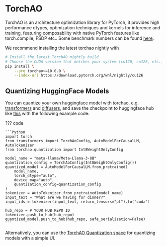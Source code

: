 # TorchAO

TorchAO is an architecture optimization library for PyTorch, it provides high performance dtypes, optimization techniques and kernels for inference and training, featuring composability with native PyTorch features like torch.compile, FSDP etc.. Some benchmark numbers can be found [here](https://github.com/pytorch/ao/tree/main/torchao/quantization#benchmarks).

We recommend installing the latest torchao nightly with

```bash
# Install the latest TorchAO nightly build
# Choose the CUDA version that matches your system (cu126, cu128, etc.)
pip install \
    --pre torchao>=10.0.0 \
    --index-url https://download.pytorch.org/whl/nightly/cu126
```

## Quantizing HuggingFace Models

You can quantize your own huggingface model with torchao, e.g. [transformers](https://huggingface.co/docs/transformers/main/en/quantization/torchao) and [diffusers](https://huggingface.co/docs/diffusers/en/quantization/torchao), and save the checkpoint to huggingface hub like [this](https://huggingface.co/jerryzh168/llama3-8b-int8wo) with the following example code:

??? code

    ```Python
    import torch
    from transformers import TorchAoConfig, AutoModelForCausalLM, AutoTokenizer
    from torchao.quantization import Int8WeightOnlyConfig

    model_name = "meta-llama/Meta-Llama-3-8B"
    quantization_config = TorchAoConfig(Int8WeightOnlyConfig())
    quantized_model = AutoModelForCausalLM.from_pretrained(
        model_name,
        torch_dtype="auto",
        device_map="auto",
        quantization_config=quantization_config
    )
    tokenizer = AutoTokenizer.from_pretrained(model_name)
    input_text = "What are we having for dinner?"
    input_ids = tokenizer(input_text, return_tensors="pt").to("cuda")

    hub_repo = # YOUR HUB REPO ID
    tokenizer.push_to_hub(hub_repo)
    quantized_model.push_to_hub(hub_repo, safe_serialization=False)
    ```

Alternatively, you can use the [TorchAO Quantization space](https://huggingface.co/spaces/medmekk/TorchAO_Quantization) for quantizing models with a simple UI.
